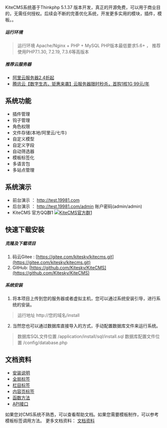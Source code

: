 KiteCMS系统基于Thinkphp 5.1.37 版本开发，真正的开源免费，可以用于商业目的，无需任何授权。后续会不断的完善优化系统，开发更多实用的模块，插件，模板。。

##### 运行环境
> 运行环境 Apache/Nginx + PHP + MySQL
> PHP版本最低要求5.6+ ， 推荐使用PHP7.1.30, 7.2.19, 7.3.6等高版本

##### 推荐云服务器
*  [阿里云服务器2.4折起](https://promotion.aliyun.com/ntms/yunparter/invite.html?userCode=m5ak59ow)
*  [腾讯云【数字生态，钜惠来袭】云服务器限时秒杀，首购1核1G 99元/年
](https://cloud.tencent.com/redirect.php?redirect=1042&cps_key=5d4646d087591b0d6390848f1a6a7ba7&from=console)

## 系统功能
*   插件管理
*   钩子管理
*   角色权限
*   文件存储(本地/阿里云/七牛)
*   自定义模型
*   自定义字段
*   自动筛选器
*   模板标签化
*   多语言包
*   多站点管理

## 系统演示
* 前台演示 ： http://test.19981.com
* 后台演示 ： http://test.19981.com/admin 账户密码(admin/admin)
* KiteCMS 官方QQ群1 <a target="_blank" href="//shang.qq.com/wpa/qunwpa?idkey=de88dc365d54d2002d37daf2335b27ae39e139a0b7f877f38c94405b293a458a"><img border="0" src="//pub.idqqimg.com/wpa/images/group.png" alt="KiteCMS官方群1" title="KiteCMS官方群1"></a>

## 快速下载安装
##### 克隆及下载项目
1. 码云Gitee : [https://gitee.com/kitesky/kitecms.git](https://gitee.com/kitesky/kitecms.git)
2. GitHub: [https://github.com/Kitesky/KiteCMS](https://github.com/Kitesky/KiteCMS)

##### 系统安装
1. 将本项目上传到您的服务器或者虚拟主机，您可以通过系统安装引导，进行系统的安装。
> 运行地址 http://您的域名/install

2. 当然您也可以通过数据库直接导入的方式，手动配置数据库文件来运行系统。
> 数据库SQL文件位置  /application/install/sql/install.sql
> 数据库配置文件位置 /config/database.php

## 文档资料
*   [安装说明](https://www.kancloud.cn/kite/book/1136594)
*   [全局标签](https://www.kancloud.cn/kite/book/710856)
*   [栏目标签](https://www.kancloud.cn/kite/book/710866)
*   [内容页标签](https://www.kancloud.cn/kite/book/710871)
*   [函数方法](https://www.kancloud.cn/kite/book/710878)
*   [API接口](https://www.kancloud.cn/kite/book/710882)

如果您对CMS系统不熟悉，可以查看帮助文档。如果您需要模板制作，可以参考模板标签调用方法。
更多文档资料： [文档资料](https://www.kancloud.cn/kite/book/1136594)
